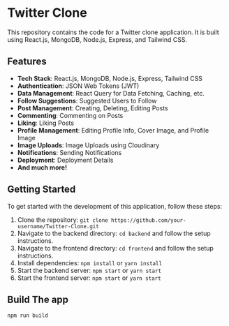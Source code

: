 # Twitter Clone

This repository contains the code for a Twitter clone application. It is built using React.js, MongoDB, Node.js, Express, and Tailwind CSS.

## Features

- **Tech Stack**: React.js, MongoDB, Node.js, Express, Tailwind CSS
- **Authentication**: JSON Web Tokens (JWT)
- **Data Management**: React Query for Data Fetching, Caching, etc.
- **Follow Suggestions**: Suggested Users to Follow
- **Post Management**: Creating, Deleting, Editing Posts
- **Commenting**: Commenting on Posts
- **Liking**: Liking Posts
- **Profile Management**: Editing Profile Info, Cover Image, and Profile Image
- **Image Uploads**: Image Uploads using Cloudinary
- **Notifications**: Sending Notifications
- **Deployment**: Deployment Details
- **And much more!**

## Getting Started

To get started with the development of this application, follow these steps:

1. Clone the repository: `git clone https://github.com/your-username/Twitter-Clone.git`
2. Navigate to the backend directory: `cd backend` and follow the setup instructions.
3. Navigate to the frontend directory: `cd frontend` and follow the setup instructions.
4. Install dependencies: `npm install` or `yarn install`
5. Start the backend server: `npm start` or `yarn start`
6. Start the frontend server: `npm start` or `yarn start`

## Build The app
```bash
npm run build
```




